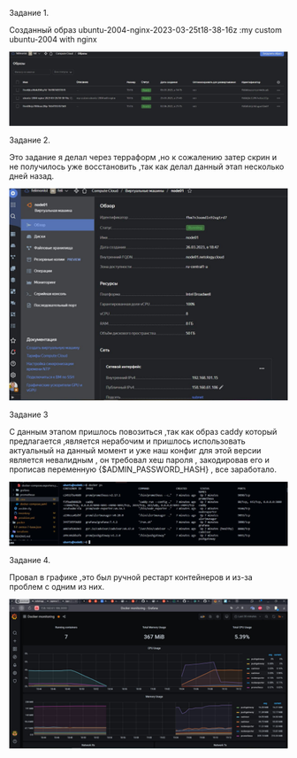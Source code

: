 Задание 1.

Созданный образ ubuntu-2004-nginx-2023-03-25t18-38-16z :my custom ubuntu-2004 with nginx 

![slave](https://github.com/felimonist/05-virt-04-docker-compose/blob/main/img/1.JPG)


Задание 2.

Это задание я делал через терраформ ,но к сожалению затер скрин и не получилось уже восстановить ,так как делал данный этап несколько дней назад.

![slave](https://github.com/felimonist/05-virt-04-docker-compose/blob/main/img/2.JPG)


Задание 3

С данным этапом пришлось повозиться ,так как образ caddy который предлагается ,является нерабочим и пришлось использовать актуальный на данный момент и уже наш конфиг для этой версии является невалидным , он требовал хеш пароля , закодировав его и прописав переменную {$ADMIN_PASSWORD_HASH} , все заработало.

![slave](https://github.com/felimonist/05-virt-04-docker-compose/blob/main/img/3.JPG)

Задание 4.

 Провал в графике ,это был ручной рестарт контейнеров и из-за проблем с одним из них.
 
![slave](https://github.com/felimonist/05-virt-04-docker-compose/blob/main/img/4.JPG)
